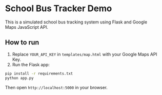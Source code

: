 # School Bus Tracker Demo

This is a simulated school bus tracking system using Flask and Google Maps JavaScript API.

## How to run

1. Replace `YOUR_API_KEY` in `templates/map.html` with your Google Maps API Key.
2. Run the Flask app:

```bash
pip install -r requirements.txt
python app.py
```

Then open `http://localhost:5000` in your browser.
